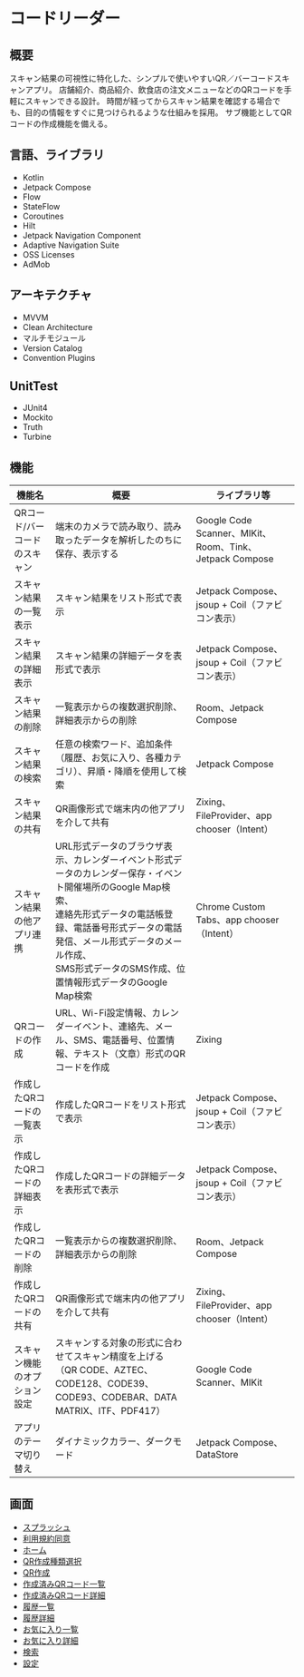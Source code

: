 # コードリーダー

## 概要
スキャン結果の可視性に特化した、シンプルで使いやすいQR／バーコードスキャンアプリ。
店舗紹介、商品紹介、飲食店の注文メニューなどのQRコードを手軽にスキャンできる設計。
時間が経ってからスキャン結果を確認する場合でも、目的の情報をすぐに見つけられるような仕組みを採用。
サブ機能としてQRコードの作成機能を備える。

## 言語、ライブラリ
* Kotlin
* Jetpack Compose
* Flow
* StateFlow
* Coroutines
* Hilt
* Jetpack Navigation Component
* Adaptive Navigation Suite
* OSS Licenses
* AdMob

## アーキテクチャ
* MVVM
* Clean Architecture
* マルチモジュール
* Version Catalog
* Convention Plugins

## UnitTest
* JUnit4
* Mockito
* Truth
* Turbine

## 機能

| 機能名 | 概要 | ライブラリ等 |
|-----|-----|-----|
| QRコード/バーコードのスキャン | 端末のカメラで読み取り、読み取ったデータを解析したのちに保存、表示する | Google Code Scanner、MlKit、Room、Tink、Jetpack Compose |
| スキャン結果の一覧表示 | スキャン結果をリスト形式で表示 | Jetpack Compose、jsoup + Coil（ファビコン表示） |
| スキャン結果の詳細表示 | スキャン結果の詳細データを表形式で表示 | Jetpack Compose、jsoup + Coil（ファビコン表示） |
| スキャン結果の削除 | 一覧表示からの複数選択削除、詳細表示からの削除 | Room、Jetpack Compose |
| スキャン結果の検索 | 任意の検索ワード、追加条件（履歴、お気に入り、各種カテゴリ）、昇順・降順を使用して検索 | Jetpack Compose |
| スキャン結果の共有 | QR画像形式で端末内の他アプリを介して共有 | Zixing、FileProvider、app chooser（Intent） |
| スキャン結果の他アプリ連携 | URL形式データのブラウザ表示、カレンダーイベント形式データのカレンダー保存・イベント開催場所のGoogle Map検索、<br>連絡先形式データの電話帳登録、電話番号形式データの電話発信、メール形式データのメール作成、<br>SMS形式データのSMS作成、位置情報形式データのGoogle Map検索 | Chrome Custom Tabs、app chooser（Intent） |
| QRコードの作成 | URL、Wi-Fi設定情報、カレンダーイベント、連絡先、メール、SMS、電話番号、位置情報、テキスト（文章）形式のQRコードを作成 | Zixing |
| 作成したQRコードの一覧表示 | 作成したQRコードをリスト形式で表示 | Jetpack Compose、jsoup + Coil（ファビコン表示） |
| 作成したQRコードの詳細表示 | 作成したQRコードの詳細データを表形式で表示 | Jetpack Compose、jsoup + Coil（ファビコン表示） |
| 作成したQRコードの削除 | 一覧表示からの複数選択削除、詳細表示からの削除 | Room、Jetpack Compose |
| 作成したQRコードの共有 | QR画像形式で端末内の他アプリを介して共有 | Zixing、FileProvider、app chooser（Intent） |
| スキャン機能のオプション設定 | スキャンする対象の形式に合わせてスキャン精度を上げる<br>（QR CODE、AZTEC、CODE128、CODE39、CODE93、CODEBAR、DATA MATRIX、ITF、PDF417） | Google Code Scanner、MlKit |
| アプリのテーマ切り替え | ダイナミックカラー、ダークモード | Jetpack Compose、DataStore |

## 画面

* [スプラッシュ](screen/splash.md)
* [利用規約同意](screen/agree_terms)
* [ホーム](screen/home.md)
* [QR作成種類選択](screen/choose_create_qr.md)
* [QR作成](screen/create_qr.md)
* [作成済みQRコード一覧](screen/created_qr_list.md)
* [作成済みQRコード詳細](screen/created_qr_detail.md)
* [履歴一覧](screen/history_list.md)
* [履歴詳細](screen/history_detail.md)
* [お気に入り一覧](screen/favorite_list.md)
* [お気に入り詳細](screen/favorite_detail.md)
* [検索](screen/search.md)
* [設定](screen/settings.md)
